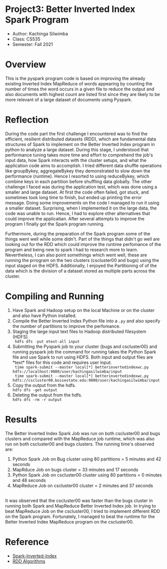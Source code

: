 
# Project3: Better Inverted Index Spark Program

* Author: Kachinga Silwimba
* Class: CS535 
* Semester: Fall 2021

# Overview
This is the pyspark program code is based on improving the already existing Inverted Index MapReduce of words appearing by counting the number of times the word occurs in a given file to reduce the output and also documents with highest count are listed first since they are likely to be more relevant of a large dataset of documents using Pyspark.
# Reflection 
During the code part the first challenge I encountered was to find the efficient, resilient distributed datasets (RDD), which are fundamental data structures of Spark to implement on the Better Inverted Index program in python to analyze a large dataset. During this stage, I understood that performance tuning takes more time and effort to comprehend the job's input data, how Spark interacts with the cluster setups, and what the application code aims to accomplish. I tried different data shuffle operations like groupBykey, aggregateBykey they demonstrated to slow down the performance (runtime). Hence I resorted to using reduceBykey, which combine keys in each partition before shuffling data globally. The other challenge I faced was during the application test, which was done using a smaller and large dataset. At first the code often failed, got stuck, and sometimes took long time to finish, but ended up printing the error message. Doing some improvements on the code I managed to run it using a smaller dataset. Surprising, when I implemented it on the large data, the code was unable to run. Hence, I had to explore other alternatives that could improve the applicatian. After several attempts to improve the program I finally got the Spark program running.


Furthermore, during the preparation of the Spark program some of the things went well while some didn't. Part of the things that didn't go well are looking out for the RDD which could improve the runtime perfomance of the program and being new to spark I had to research more to learn. Nevertheless, I can also point somethings which went well, these are running the prrogram on the two clusters (cscluster00 and bugs) using the input staged on the HDFS. Additionally, I enjoyed the Partitioning of of the data which is the division of a dataset stored as multiple parts across the cluster.

# Compiling and Running
<ol>
<li>Have Spark and Hadoop setup on the local Machine or on the cluster and also have Python installed.</li>
 <li>Compile the Better Inverted Index Python file into a <code>.py</code> and also specify the number of partitions to improve the perfomance.</li>
<li>Staging the large input text files to Hadoop distributed filesystem (HDFS).</li>
 <code> hdfs dfs -put etext-all input</code>
 
<li>Submitting the Pyspark job to your cluster (bugs and cscluster00) and running pyspark job the command for running takes the Python Spark file and use Spark to run using HDFS. Both input and output files are *text* files for this code and requires user input.</li>
<code> time spark-submit --master local[*] betterinvertedindexwc.py hdfs://localhost:9000/user/kachingasilwimba/input </code> </br>
<code> time spark-submit --master local[*] betterinvertedindexwc.py hdfs://cscluster00.boisestate.edu:9000/user/kachingasilwimba/input</code>

 <li>Copy the output from the hdfs.</li>
<code>hdfs dfs -get output</code>
 <li>Deleting the output from the hdfs.</li>
<code>hdfs dfs -rm -r output</code>
</ol>
  
# Results
The Better Inverted Index Spark Job was run on both cscluster00 and bugs clusters and compared with the MapReduce job runtime, which was also run on both cscluster00 and bugs clusters. The running time's observed are:

<ol>
<li>Python Spark Job on Bug cluster using 80 partitions = 5 minutes and 42 seconds</li>
 <li>MapRduce Job on bugs cluster = 33 minutes and 17 seconds</li>
<li>Python Spark Job on cscluster00 cluster using 80 partitions = 0 minutes and 48 seconds</li>
<li> MapReduce Job on cscluster00 cluster = 2 minutes and 37 seconds</li> 
</ol></br>
It was observed that the cscluster00 was faster than the bugs cluster in running both Spark and MapReduce Better Inverted Index job. In trying to beat MapReduce Job on the cscluster00, I tried to implement different RDD on the Spark program. Fortunately, I managed to beat the runtime for the Better Inverted Index MapReduce program on the cscluster00.

# Reference 
- [Spark-Inverted-Index](https://github.com/Kachinga-JS/PySpark_tutorial)
- [RDD Algorithms](https://kaizen.itversity.com/courses/hdpcsd-hdp-certified-spark-developer-hdpcsd-python/lessons/hdpcsd-apache-spark-2-core-apis-python/topic/hdpcsd-basic-transformations-and-actions-python/)

